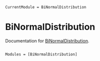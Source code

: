 ```@meta
CurrentModule = BiNormalDistribution
```

# BiNormalDistribution

Documentation for [BiNormalDistribution](https://github.com/abhro/BiNormalDistribution.jl).

```@index
```

```@autodocs
Modules = [BiNormalDistribution]
```
